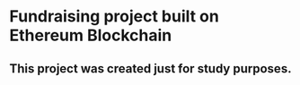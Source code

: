 # Fundraising project built on Ethereum Blockchain
## This project was created just for study purposes.
